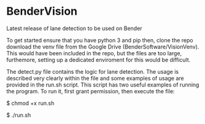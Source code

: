 # BenderVision

Latest release of lane detection to be used on Bender

To get started ensure that you have python 3 and pip then, clone the repo download the venv file from the Google Drive (BenderSoftware/VisionVenv). This would have been included in the repo, but the files are too large, furthemore, setting up a dedicated enviroment for this would be difficult.

The detect.py file contains the logic for lane detection. The usage is described very clearly within the file and some examples of usage 
are provided in the run.sh script. This script has two useful examples of running the program. To run it, first grant permission, then execute the file:

$ chmod +x run.sh

$ ./run.sh
